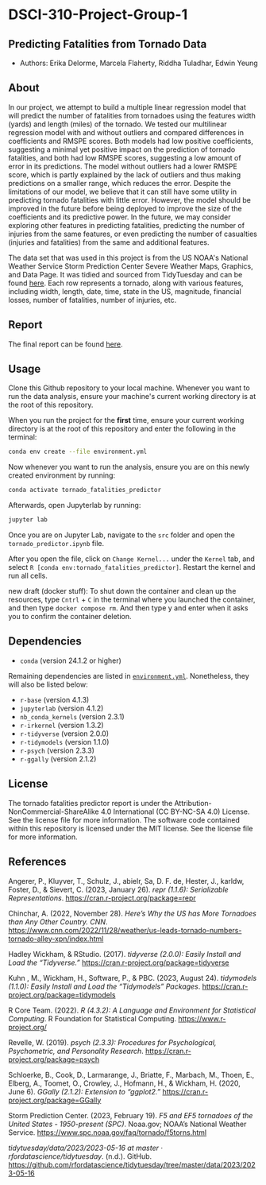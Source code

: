 # DSCI-310-Project-Group-1

## Predicting Fatalities from Tornado Data 

- Authors: Erika Delorme, Marcela Flaherty, Riddha Tuladhar, Edwin Yeung

## About 

In our project, we attempt to build a multiple linear regression model that will predict the number of fatalities from tornadoes using the features width (yards) and length (miles) of the tornado. We tested our multilinear regression model with and without outliers and compared differences in coefficients and RMSPE scores. Both models had low positive coefficients, suggesting a minimal yet positive impact on the prediction of tornado fatalities, and both had low RMSPE scores, suggesting a low amount of error in its predictions. The model without outliers had a lower RMSPE score, which is partly explained by the lack of outliers and thus making predictions on a smaller range, which reduces the error. Despite the limitations of our model, we believe that it can still have some utility in predicting tornado fatalities with little error. However, the model should be improved in the future before being deployed to improve the size of the coefficients and its predictive power. In the future, we may consider exploring other features in predicting fatalities, predicting the number of injuries from the same features, or even predicting the number of casualties (injuries and fatalities) from the same and additional features. 

The data set that was used in this project is from the US NOAA's National Weather Service Storm Prediction Center Severe Weather Maps, Graphics, and Data Page. It was tidied and sourced from TidyTuesday and can be found [here](https://github.com/rfordatascience/tidytuesday/tree/master/data/2023/2023-05-16). Each row represents a tornado, along with various features, including width, length, date, time, state in the US, magnitude, financial losses, number of fatalities, number of injuries, etc. 

## Report 

The final report can be found [here](https://github.com/DSCI-310-2024/DSCI-310-Group-1-Predict-Fatalities-From-Tornado-Data/blob/main/src/tornado_fatalities_predictor.ipynb). 

## Usage 
Clone this Github repository to your local machine. Whenever you want to run the data analysis, ensure your machine's current working directory is at the root of this repository.

When you run the project for the **first** time, ensure your current working directory is at the root of this repository and enter the following in the terminal:
``` bash
conda env create --file environment.yml
```

Now whenever you want to run the analysis, ensure you are on this newly created environment by running:
``` bash
conda activate tornado_fatalities_predictor
```

Afterwards, open Jupyterlab by running:
```bash
jupyter lab
```

Once you are on Jupyter Lab, navigate to the `src` folder and open the `tornado_predictor.ipynb` file. 

After you open the file, click on `Change Kernel...` under the `Kernel` tab, and select `R [conda env:tornado_fatalities_predictor]`. Restart the kernel and run all cells.

new draft (docker stuff): To shut down the container and clean up the resources, type `Cntrl` + `C` in the terminal where you launched the container, and then type `docker compose rm`. And then type y and enter when it asks you to confirm the container deletion.

## Dependencies 
- `conda` (version 24.1.2 or higher)

Remaining dependencies are listed in [`environment.yml`](environment.yml). Nonetheless, they will also be listed below:
- `r-base` (version 4.1.3)
- `jupyterlab` (version 4.1.2)
- `nb_conda_kernels` (version 2.3.1)
- `r-irkernel` (version 1.3.2)
- `r-tidyverse` (version 2.0.0)
- `r-tidymodels` (version 1.1.0)
- `r-psych` (version 2.3.3)
- `r-ggally` (version 2.1.2)

## License 

The tornado fatalities predictor report is under the Attribution-NonCommercial-ShareAlike 4.0 International (CC BY-NC-SA 4.0) License. See the license file for more information. The software code contained within this repository is licensed under the MIT license. See the license file for more information. 

## References 

Angerer, P., Kluyver, T., Schulz, J., abielr, Sa, D. F. de, Hester, J., karldw, Foster, D., & Sievert, C. (2023, January 26). *repr (1.1.6): Serializable Representations*. https://cran.r-project.org/package=repr

Chinchar, A. (2022, November 28). *Here’s Why the US has More Tornadoes than Any Other Country. CNN*. https://www.cnn.com/2022/11/28/weather/us-leads-tornado-numbers-tornado-alley-xpn/index.html

Hadley Wickham, & RStudio. (2017). *tidyverse (2.0.0): Easily Install and Load the “Tidyverse.”* https://cran.r-project.org/package=tidyverse

Kuhn , M., Wickham, H., Software, P., & PBC. (2023, August 24). *tidymodels (1.1.0): Easily Install and Load the “Tidymodels” Packages*. https://cran.r-project.org/package=tidymodels

R Core Team. (2022). *R (4.3.2): A Language and Environment for Statistical Computing*. R Foundation for Statistical Computing. https://www.r-project.org/

Revelle, W. (2019). *psych (2.3.3): Procedures for Psychological, Psychometric, and Personality Research*. https://cran.r-project.org/package=psych

Schloerke, B., Cook, D., Larmarange, J., Briatte, F., Marbach, M., Thoen, E., Elberg, A., Toomet, O., Crowley, J., Hofmann, H., & Wickham, H. (2020, June 6). *GGally (2.1.2): Extension to “ggplot2.”* https://cran.r-project.org/package=GGally

Storm Prediction Center. (2023, February 19). *F5 and EF5 tornadoes of the United States - 1950-present (SPC)*. Noaa.gov; NOAA’s National Weather Service. https://www.spc.noaa.gov/faq/tornado/f5torns.html 

*tidytuesday/data/2023/2023-05-16 at master · rfordatascience/tidytuesday*. (n.d.). GitHub. https://github.com/rfordatascience/tidytuesday/tree/master/data/2023/2023-05-16
